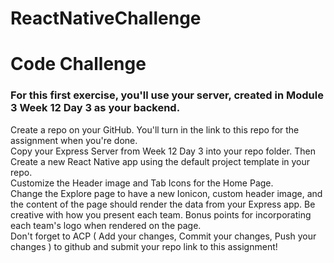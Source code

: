# ReactNativeChallenge
<h1>Code Challenge</h1>

<h3>For this first exercise, you'll use your server, created in Module 3 Week 12 Day 3 as your backend.</h3>

<p>Create a repo on your GitHub. You'll turn in the link to this repo for the assignment when you're done.<br>
Copy your Express Server from Week 12 Day 3 into your repo folder. Then Create a new React Native app using the default project template in your repo.<br>
Customize the Header image and Tab Icons for the Home Page.<br>
Change the Explore page to have a new Ionicon, custom header image, and the content of the page should render the data from your Express app. Be creative with how you present each team. Bonus points for incorporating each team's logo when rendered on the page.<br>
Don't forget to ACP ( Add your changes, Commit your changes, Push your changes ) to github and submit your repo link to this assignment!</p>
